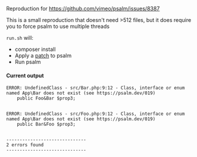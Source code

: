 Reproduction for https://github.com/vimeo/psalm/issues/8387

This is a small reproduction that doesn't need >512 files, 
but it does require you to force psalm to use multiple threads

`run.sh` will:
- composer install
- Apply a [patch](https://github.com/annervisser/psalm-512-files-error-repro/blob/trunk/force_pool_size_to_2.patch) to psalm
- Run psalm


#### Current output
```
ERROR: UndefinedClass - src/Bar.php:9:12 - Class, interface or enum named App\Bar does not exist (see https://psalm.dev/019)
    public Foo&Bar $prop3;


ERROR: UndefinedClass - src/Foo.php:9:12 - Class, interface or enum named App\Bar does not exist (see https://psalm.dev/019)
    public Bar&Foo $prop3;


------------------------------
2 errors found
------------------------------
```

